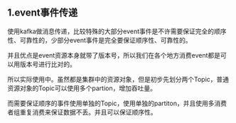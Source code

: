 
## 1.event事件传递

使用kafka做消息传递，比较特殊的大部分event事件是不许需要保证完全的顺序性、可靠性的，少部分event事件是完全要保证顺序性、可靠性的。  

并且优点是event资源本身就带了版本号，所以我们在各个地方消费event都是可以用版本号进行比对的。  

所以实际使用中。虽然都是集群中的资源对象，但是初步先划分两个Topic，普通资源对象的Topic可以使用多个partion，增加吞吐量。

而需要保证顺序的事件使用单独的Topic，使用单独的partiton，并且使用多消费者组重复消费来保证数据不丢。并且可以保证顺序性。

